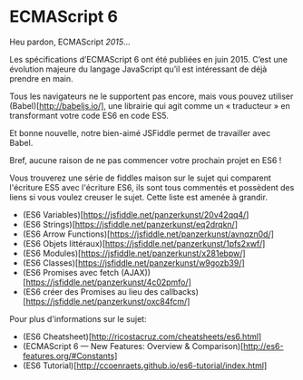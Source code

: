 # ECMAScript 6

Heu pardon, ECMAScript *2015*...

Les spécifications d’ECMAScript 6 ont été publiées en juin 2015. C’est une évolution majeure du langage JavaScript qu’il est intéressant de déjà prendre en main.

Tous les navigateurs ne le supportent pas encore, mais vous pouvez utiliser (Babel)[http://babeljs.io/], une librairie qui agit comme un « traducteur » en transformant votre code ES6 en code ES5. 

Et bonne nouvelle, notre bien-aimé JSFiddle permet de travailler avec Babel.

Bref, aucune raison de ne pas commencer votre prochain projet en ES6 ! 

Vous trouverez une série de fiddles maison sur le sujet qui comparent l'écriture ES5 avec l'écriture ES6, ils sont tous commentés et possèdent des liens si vous voulez creuser le sujet. Cette liste est amenée à grandir.

- (ES6 Variables)[https://jsfiddle.net/panzerkunst/20v42qq4/]
- (ES6 Strings)[https://jsfiddle.net/panzerkunst/eq2drqkn/]
- (ES6 Arrow Functions)[https://jsfiddle.net/panzerkunst/avnqzn0d/]
- (ES6 Objets littéraux)[https://jsfiddle.net/panzerkunst/1pfs2xwf/]
- (ES6 Modules)[https://jsfiddle.net/panzerkunst/x281ebpw/]
- (ES6 Classes)[https://jsfiddle.net/panzerkunst/w9gozb39/]
- (ES6 Promises avec fetch (AJAX))[https://jsfiddle.net/panzerkunst/4c02pmfo/]
- (ES6 créer des Promises au lieu des callbacks)[https://jsfiddle.net/panzerkunst/oxc84fcm/]

Pour plus d'informations sur le sujet:

- (ES6 Cheatsheet)[http://ricostacruz.com/cheatsheets/es6.html]
- (ECMAScript 6 — New Features: Overview & Comparison)[http://es6-features.org/#Constants]
- (ES6 Tutorial)[http://ccoenraets.github.io/es6-tutorial/index.html]

